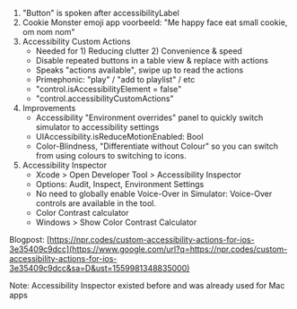 1.  "Button" is spoken after accessibilityLabel
2.  Cookie Monster emoji app voorbeeld: 
    "Me happy face eat small cookie, om nom nom"
3.  Accessibility Custom Actions
    -   Needed for 1) Reducing clutter 2) Convenience & speed
    -   Disable repeated buttons in a table view & replace with actions
    -   Speaks "actions available", swipe up to read the actions
    -   Primephonic: "play" / "add to playlist" / etc
    -   "control.isAccessibilityElement = false"
    -   "control.accessibilityCustomActions"
4.  Improvements
    -   Accessibility "Environment overrides" panel to quickly switch
        simulator to accessibility settings
    -   UIAccessibility.isReduceMotionEnabled: Bool
    -   Color-Blindness, "Differentiate without Colour" so you can switch
        from using colours to switching to icons.
5.  Accessibility Inspector
    -   Xcode \> Open Developer Tool \> Accessibility Inspector
    -   Options: Audit, Inspect, Environment Settings
    -   No need to globally enable Voice-Over in Simulator: Voice-Over
        controls are available in the tool.
    -   Color Contrast calculator
    -   Windows \> Show Color Contrast Calculator

Blogpost: [https://npr.codes/custom-accessibility-actions-for-ios-3e35409c9dcc](https://www.google.com/url?q=https://npr.codes/custom-accessibility-actions-for-ios-3e35409c9dcc&sa=D&ust=1559981348835000)

Note: Accessibility Inspector existed before and was already used for Mac apps